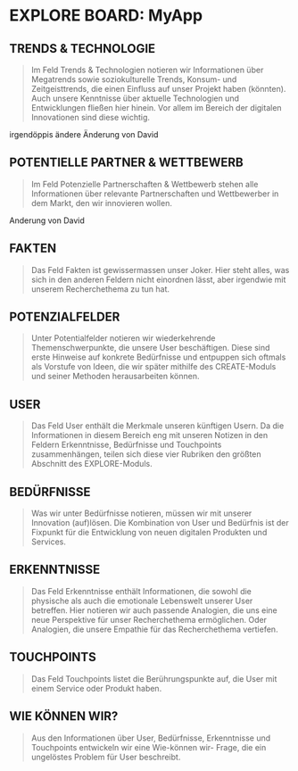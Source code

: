 #  EXPLORE BOARD: MyApp


## TRENDS & TECHNOLOGIE
> Im Feld Trends & Technologien notieren wir Informationen über Megatrends sowie soziokulturelle Trends, Konsum- und Zeitgeisttrends, die einen Einfluss auf unser Projekt haben (könnten). Auch unsere Kenntnisse über aktuelle Technologien und Entwicklungen fließen hier hinein. Vor allem im Bereich der digitalen Innovationen sind diese wichtig.

irgendöppis ändere Änderung von David

## POTENTIELLE PARTNER & WETTBEWERB
> Im Feld Potenzielle Partnerschaften & Wettbewerb stehen alle Informationen über relevante Partnerschaften und Wettbewerber in dem Markt, den wir innovieren wollen.

Anderung von David

## FAKTEN
> Das Feld Fakten ist gewissermassen unser Joker. Hier steht alles, was sich in den anderen Feldern nicht einordnen lässt, aber irgendwie mit unserem Recherchethema zu tun hat.

## POTENZIALFELDER
> Unter Potentialfelder notieren wir wiederkehrende Themenschwerpunkte, die unsere User beschäftigen. Diese sind erste Hinweise auf konkrete Bedürfnisse und entpuppen sich oftmals als Vorstufe von Ideen, die wir später mithilfe des CREATE-Moduls und seiner Methoden herausarbeiten können.

## USER
> Das Feld User enthält die Merkmale unseren künftigen Usern. Da die Informationen in diesem Bereich eng mit unseren Notizen in den Feldern Erkenntnisse, Bedürfnisse und Touchpoints zusammenhängen, teilen sich diese vier Rubriken den größten Abschnitt des EXPLORE-Moduls.

## BEDÜRFNISSE
> Was wir unter Bedürfnisse notieren, müssen wir mit unserer Innovation (auf)lösen. Die Kombination von User und Bedürfnis ist der Fixpunkt für die Entwicklung von neuen digitalen Produkten und Services.

## ERKENNTNISSE
> Das Feld Erkenntnisse enthält Informationen, die sowohl die physische als auch die emotionale Lebenswelt unserer User betreffen. Hier notieren wir auch passende Analogien, die uns eine neue Perspektive für unser Recherchethema ermöglichen. Oder Analogien, die unsere Empathie für das Recherchethema vertiefen.

## TOUCHPOINTS
> Das Feld Touchpoints listet die Berührungspunkte auf, die User mit einem Service oder Produkt haben.

## WIE KÖNNEN WIR?
> Aus den Informationen über User, Bedürfnisse, Erkenntnisse und Touchpoints entwickeln wir eine Wie-können wir- Frage, die ein ungelöstes Problem für User beschreibt.


